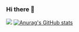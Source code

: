 ### Hi there 👋

![](https://github-profile-summary-cards.vercel.app/api/cards/profile-details?username=Unimarimos76&theme=vue)
[![Anurag's GitHub stats](https://github-readme-stats.vercel.app/api?username=Unimarimos76)](https://github.com/Unimarimos76/github-readme-stats)





<!--
**Unimarimos76/Unimarimos76** is a ✨ _special_ ✨ repository because its `README.md` (this file) appears on your GitHub profile.

Here are some ideas to get you started:

- 🔭 I’m currently working on ...
- 🌱 I’m currently learning ...
- 👯 I’m looking to collaborate on ...
- 🤔 I’m looking for help with ...
- 💬 Ask me about ...
- 📫 How to reach me: ...
- 😄 Pronouns: ...
- ⚡ Fun fact: ...
-->
